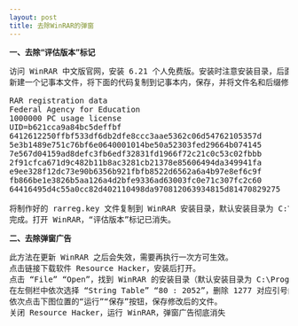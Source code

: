 ```yaml
---
layout: post
title: 去除WinRAR的弹窗
---
```

**一、去除“评估版本”标记**
<pre>
访问 WinRAR 中文版官网，安装 6.21 个人免费版。安装时注意安装目录，后面会用到。
新建一个记事本文件，将下面的代码复制到记事本内，保存，并将文件名和后缀修改为 “rarreg.key”，保存文件。

RAR registration data
Federal Agency for Education
1000000 PC usage license
UID=b621cca9a84bc5deffbf
6412612250ffbf533df6db2dfe8ccc3aae5362c06d54762105357d
5e3b1489e751c76bf6e0640001014be50a52303fed29664b074145
7e567d04159ad8defc3fb6edf32831fd1966f72c21c0c53c02fbbb
2f91cfca671d9c482b11b8ac3281cb21378e85606494da349941fa
e9ee328f12dc73e90b6356b921fbfb8522d6562a6a4b97e8ef6c9f
fb866be1e3826b5aa126a4d2bfe9336ad63003fc0e71c307fc2c60
64416495d4c55a0cc82d402110498da970812063934815d81470829275
  
将制作好的 rarreg.key 文件复制到 WinRAR 安装目录，默认安装目录为 C:\Program Files\WinRAR。
完成。打开 WinRAR，“评估版本”标记已消失。
</pre>
**二、去除弹窗广告**
<pre>
此方法在更新 WinRAR 之后会失效，需要再执行一次方可生效。
点击链接下载软件 Resource Hacker，安装后打开。
点击 “File” “Open”，找到 WinRAR 的安装目录（默认安装目录为 C:\Program Files\WinRAR），选择 WinRAR.exe，打开。
在左侧栏中依次选择 “String Table” “80 : 2052”，删除 1277 对应引号内的内容。
依次点击下图位置的“运行”“保存”按钮，保存修改后的文件。
关闭 Resource Hacker，运行 WinRAR，弹窗广告彻底消失
</pre>
